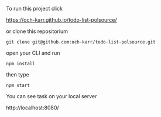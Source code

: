 To run this project click

https://och-karr.github.io/todo-list-polsource/

or clone this repositorium

```git clone git@github.com:och-karr/todo-list-polsource.git```

open your CLI and run

```npm install```

then type

```npm start```

You can see task on your local server

http://localhost:8080/